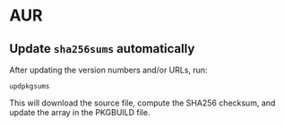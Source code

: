 # AUR

## Update `sha256sums` automatically

After updating the version numbers and/or URLs, run:
```
updpkgsums
```

This will download the source file, compute the SHA256 checksum, and update the
array in the PKGBUILD file.
